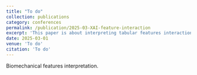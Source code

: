 ```yaml
---
title: "To do"
collection: publications
category: conferences
permalink: /publication/2025-03-XAI-feature-interaction
excerpt: 'This paper is about interpreting tabular features interactions.'
date: 2025-03-01
venue: 'To do'
citation: 'To do'
---
```

Biomechanical features interpretation.
